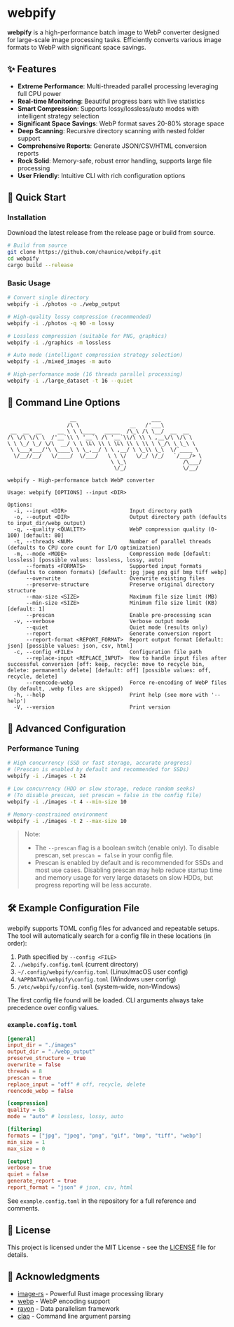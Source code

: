 # webpify

**webpify** is a high-performance batch image to WebP converter designed for large-scale image processing tasks. Efficiently converts various image formats to WebP with significant space savings.

## ✨ Features

- **Extreme Performance**: Multi-threaded parallel processing leveraging full CPU power
- **Real-time Monitoring**: Beautiful progress bars with live statistics
- **Smart Compression**: Supports lossy/lossless/auto modes with intelligent strategy selection
- **Significant Space Savings**: WebP format saves 20-80% storage space
- **Deep Scanning**: Recursive directory scanning with nested folder support
- **Comprehensive Reports**: Generate JSON/CSV/HTML conversion reports
- **Rock Solid**: Memory-safe, robust error handling, supports large file processing
- **User Friendly**: Intuitive CLI with rich configuration options

## 🚀 Quick Start

### Installation

Download the latest release from the release page or build from source.

```bash
# Build from source
git clone https://github.com/chaunice/webpify.git
cd webpify
cargo build --release
```

### Basic Usage

```bash
# Convert single directory
webpify -i ./photos -o ./webp_output

# High-quality lossy compression (recommended)
webpify -i ./photos -q 90 -m lossy

# Lossless compression (suitable for PNG, graphics)
webpify -i ./graphics -m lossless

# Auto mode (intelligent compression strategy selection)
webpify -i ./mixed_images -m auto

# High-performance mode (16 threads parallel processing)
webpify -i ./large_dataset -t 16 --quiet
```

## 📖 Command Line Options

```text
                    __                        ___             
                   /\ \                __   /'___\            
 __  __  __     __ \ \ \____   _____  /\_\ /\ \__/  __  __    
/\ \/\ \/\ \  /'__`\\ \ '__`\ /\ '__`\\/\ \\ \ ,__\/\ \/\ \   
\ \ \_/ \_/ \/\  __/ \ \ \L\ \\ \ \L\ \\ \ \\ \ \_/\ \ \_\ \  
 \ \___x___/'\ \____\ \ \_,__/ \ \ ,__/ \ \_\\ \_\  \/`____ \ 
  \/__//__/   \/____/  \/___/   \ \ \/   \/_/ \/_/   `/___/> \
                                 \ \_\                  /\___/
                                  \/_/                  \/__/ 

webpify - High-performance batch WebP converter

Usage: webpify [OPTIONS] --input <DIR>

Options:
  -i, --input <DIR>                    Input directory path
  -o, --output <DIR>                   Output directory path (defaults to input_dir/webp_output)
  -q, --quality <QUALITY>              WebP compression quality (0-100) [default: 80]
  -t, --threads <NUM>                  Number of parallel threads (defaults to CPU core count for I/O optimization)
  -m, --mode <MODE>                    Compression mode [default: lossless] [possible values: lossless, lossy, auto]
      --formats <FORMATS>              Supported input formats (defaults to common formats) [default: jpg jpeg png gif bmp tiff webp]
      --overwrite                      Overwrite existing files
      --preserve-structure             Preserve original directory structure
      --max-size <SIZE>                Maximum file size limit (MB)
      --min-size <SIZE>                Minimum file size limit (KB) [default: 1]
      --prescan                        Enable pre-processing scan
  -v, --verbose                        Verbose output mode
      --quiet                          Quiet mode (results only)
      --report                         Generate conversion report
      --report-format <REPORT_FORMAT>  Report output format [default: json] [possible values: json, csv, html]
  -c, --config <FILE>                  Configuration file path
      --replace-input <REPLACE_INPUT>  How to handle input files after successful conversion [off: keep, recycle: move to recycle bin, delete: permanently delete] [default: off] [possible values: off, recycle, delete]
      --reencode-webp                  Force re-encoding of WebP files (by default, .webp files are skipped)
  -h, --help                           Print help (see more with '--help')
  -V, --version                        Print version
```

## 🔧 Advanced Configuration

### Performance Tuning

```bash
# High concurrency (SSD or fast storage, accurate progress)
# (Prescan is enabled by default and recommended for SSDs)
webpify -i ./images -t 24

# Low concurrency (HDD or slow storage, reduce random seeks)
# (To disable prescan, set prescan = false in the config file)
webpify -i ./images -t 4 --min-size 10

# Memory-constrained environment
webpify -i ./images -t 2 --max-size 10
```

> Note:
>
> - The `--prescan` flag is a boolean switch (enable only). To disable prescan, set `prescan = false` in your config file.
> - Prescan is enabled by default and is recommended for SSDs and most use cases. Disabling prescan may help reduce startup time and memory usage for very large datasets on slow HDDs, but progress reporting will be less accurate.

## 🛠 Example Configuration File

webpify supports TOML config files for advanced and repeatable setups. The tool will automatically search for a config file in these locations (in order):

1. Path specified by `--config <FILE>`
2. `./webpify.config.toml` (current directory)
3. `~/.config/webpify/config.toml` (Linux/macOS user config)
4. `%APPDATA%\webpify\config.toml` (Windows user config)
5. `/etc/webpify/config.toml` (system-wide, non-Windows)

The first config file found will be loaded. CLI arguments always take precedence over config values.

### `example.config.toml`

```toml
[general]
input_dir = "./images"
output_dir = "./webp_output"
preserve_structure = true
overwrite = false
threads = 8
prescan = true
replace_input = "off" # off, recycle, delete
reencode_webp = false

[compression]
quality = 85
mode = "auto" # lossless, lossy, auto

[filtering]
formats = ["jpg", "jpeg", "png", "gif", "bmp", "tiff", "webp"]
min_size = 1
max_size = 0

[output]
verbose = true
quiet = false
generate_report = true
report_format = "json" # json, csv, html
```

See `example.config.toml` in the repository for a full reference and comments.

## 📄 License

This project is licensed under the MIT License - see the [LICENSE](LICENSE) file for details.

## 🙏 Acknowledgments

- [image-rs](https://github.com/image-rs/image) - Powerful Rust image processing library
- [webp](https://crates.io/crates/webp) - WebP encoding support
- [rayon](https://github.com/rayon-rs/rayon) - Data parallelism framework
- [clap](https://github.com/clap-rs/clap) - Command line argument parsing
